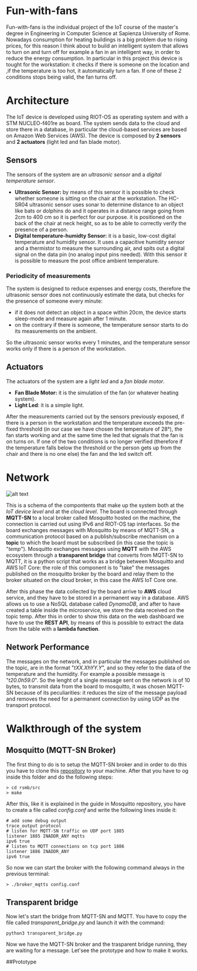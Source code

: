 # Fun-with-fans
Fun-with-fans is the individual project of the IoT course of the master's degree in Engineering in Computer Science at Sapienza University of Rome. Nowadays consumption for heating buildings is a big problem due to rising prices, for this reason I think about to build an intelligent system that allows to turn on and turn off for example a fan in an intelligent way, in order to reduce the energy consumption. In particular in this project this device is tought for the workstation: it checks if there is someone on the location and ,if the temperature is too hot, it automatically turn a fan. If one of these 2 conditions stops being valid, the fan turns off. 

# Architecture
The IoT device is developed using RIOT-OS as operating system and with a STM NUCLEO-f401re as board. The system sends data to the cloud and store there in a database, in particular the cloud-based services are based on Amazon Web Services (AWS). The device is composed by **2 sensors** and **2 actuators** (light led and fan blade motor).
## Sensors
The sensors of the system are an *ultrasonic sensor* and a *digital temperature sensor*.
* **Ultrasonic Sensor:** by means of this sensor it is possible to check whether someone is sitting on the chair at the workstation. The HC-SR04 ultrasonic sensor uses sonar to determine distance to an object like bats or dolphins do and it operates in a distance range going from 2cm to 400 cm so it is perfect for our purpose. it is positioned on the back of the chair at neck height, so as to be able to correctly verify the presence of a person.
*  **Digital temperature-humidty Sensor:** it is a basic, low-cost digital temperature and humidity sensor. It uses a capacitive humidity sensor and a thermistor to measure the surrounding air, and spits out a digital signal on the data pin (no analog input pins needed). With this sensor it is possible to measure the post office ambient temperature. 
### Periodicity of measurements
The system is designed to reduce expenses and energy costs, therefore the ultrasonic sensor does not continuously estimate the data, but checks for the presence of someone every minute: 
* if it does not detect an object in a space within 20cm, the device starts sleep-mode and measure again after 1 minute.
* on the contrary if there is someone, the temperature sensor starts to do its measurements on the ambient.

So the ultrasonic sensor works every 1 minutes, and the temperature sensor works only if there is a person of the workstation.

## Actuators
The actuators of the system are a *light led* and a *fan blade motor*.
* **Fan Blade Motor:** it is the simulation of the fan (or whatever heating system).
*  **Light Led**: it is a simple light.

After the measurements carried out by the sensors previously exposed, if there is a person in the workstation and the temperature exceeds the pre-fixed threshold (in our case we have chosen the temperature of 28°), the fan starts working and at the same time the led that signals that the fan is on turns on.
If one of the two conditions is no longer verified (therefore if the temperature falls below the threshold or the person gets up from the chair and there is no one else) the fan and the led switch off.

# Network
![alt text](https://github.com/StefanoRucci/Fun-with-fans/blob/main/Network.avif?raw=true)

This is a schema of the compontents that make up the system both at the *IoT device level* and at the *cloud level*. The board is connected through **MQTT-SN** to a local broker called *Mosquitto* hosted on the machine, the connection is carried out using IPv6 and RIOT-OS tap interfaces. So the board exchanges messages with Mosquitto by means of MQTT-SN, a communication protocol based on a publish/subscribe mechanism on a **topic** to which the board must be subscribed (in this case the topic is "*temp*"). Mosquitto exchanges messages using **MQTT** with the AWS ecosystem through a **transparent bridge** that converts from MQTT-SN to MQTT, it is a python script that works as a bridge between Mosquitto and AWS IoT Core: the role of this component is to "take" the messages published on the mosquitto broker by the board and relay them to the broker situated on the cloud broker, in this case the AWS IoT Core one.

After this phase the data collected by the board arrive to **AWS** cloud service, and they have to be stored in a permanent way in a database. AWS allows us to use a NoSQL database called *DynamoDB*, and after to have created a table inside the microservice, we store the data received on the topic temp. After this in order to show this data on the web dashboard we have to use the **REST API**, by means of this is possible to extract the data from the table with a **lambda function**.

## Network Performance
The messages on the network, and in particular the messages published on the topic, are in the format "*tXX.XhYY.Y*", and so they refer to the data of the temperature and the humidity. For example a possible message is "*t20.0h59.0*". So the lenght of a single message sent on the network is of 10 bytes, to transmit data from the board to mosquitto, it was chosen MQTT-SN because of its peculiarities: it reduces the size of the message payload and removes the need for a permanent connection by using UDP as the transport protocol.

# Walkthrough of the system
## Mosquitto (MQTT-SN Broker)
The first thing to do is to setup the MQTT-SN broker and in order to do this you have to clone this [repository](https://github.com/eclipse/mosquitto.rsmb) to your machine. After that you have to og inside this folder and do the following steps:

```
> cd rsmb/src
> make
```
After this, like it is explained in the guide in Mosquitto repository, you have to create a file called *config.conf* and write the following lines inside it:
```
# add some debug output
trace_output protocol
# listen for MQTT-SN traffic on UDP port 1885
listener 1885 INADDR_ANY mqtts
ipv6 true
# listen to MQTT connections on tcp port 1886
listener 1886 INADDR_ANY
ipv6 true
```
So now we can start the broker with the following command always in the previous terminal:
```
> ./broker_mqtts config.conf
```
## Transparent bridge 
Now let's start the bridge from MQTT-SN and MQTT. You have to copy the file called *transparent_bridge.py* and launch it with the command:
```
python3 transparent_bridge.py
```
Now we have the MQTT-SN broker and the trasparent bridge running, they are waiting for a message. Let'see the prototype and how to make it works.

##Prototype
